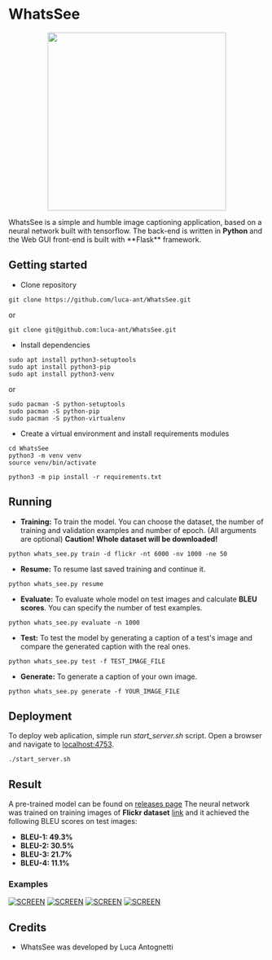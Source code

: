 # WhatsSee

<p align="center">
  <img width=350px src="https://github.com/luca-ant/WhatsSee/blob/master/static/img/logo.png?raw=true">
</p>
WhatsSee is a simple and humble image captioning application, based on a neural network built with tensorflow. The back-end is written in <b>Python</b> and the Web GUI front-end is built with **Flask** framework.

## Getting started

* Clone repository
```
git clone https://github.com/luca-ant/WhatsSee.git
```
or
```
git clone git@github.com:luca-ant/WhatsSee.git
```


* Install dependencies
```
sudo apt install python3-setuptools
sudo apt install python3-pip
sudo apt install python3-venv
```
or
```
sudo pacman -S python-setuptools 
sudo pacman -S python-pip
sudo pacman -S python-virtualenv
```

* Create a virtual environment and install requirements modules
```
cd WhatsSee
python3 -m venv venv
source venv/bin/activate

python3 -m pip install -r requirements.txt
```


## Running

* **Training:** To train the model. You can choose the dataset, the number of training and validation examples and number of epoch. (All arguments are optional) **Caution! Whole dataset will be downloaded!**

```
python whats_see.py train -d flickr -nt 6000 -nv 1000 -ne 50
```

* **Resume:** To resume last saved training and continue it.

```
python whats_see.py resume
```

* **Evaluate:** To evaluate whole model on test images and calculate **BLEU scores**. You can specify the number of test examples.

```
python whats_see.py evaluate -n 1000
```

* **Test:** To test the model by generating a caption of a test's image and compare the generated caption with the real ones.

```
python whats_see.py test -f TEST_IMAGE_FILE 
```


* **Generate:** To generate a caption of your own image.

```
python whats_see.py generate -f YOUR_IMAGE_FILE 
```




## Deployment
To deploy web aplication, simple run *start_server.sh* script. Open a browser and navigate to [localhost:4753](http://localhost:4753/).

```
./start_server.sh
```

## Result
A pre-trained model can be found on [releases page](https://github.com/luca-ant/WhatsSee/releases/latest)
The neural network was trained on training images of **Flickr dataset** [link](https://github.com/luca-ant/WhatsSee_dataset) and it achieved the following BLEU scores on test images:

* **BLEU-1: 49.3%**
* **BLEU-2: 30.5%**
* **BLEU-3: 21.7%**
* **BLEU-4: 11.1%**

### Examples


[![SCREEN](https://github.com/luca-ant/WhatsSee/blob/master/examples/1.png?raw=true)]()
[![SCREEN](https://github.com/luca-ant/WhatsSee/blob/master/examples/2.png?raw=true)]()
[![SCREEN](https://github.com/luca-ant/WhatsSee/blob/master/examples/3.png?raw=true)]()
[![SCREEN](https://github.com/luca-ant/WhatsSee/blob/master/examples/4.png?raw=true)]()

## Credits
* WhatsSee was developed by Luca Antognetti

